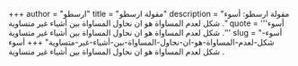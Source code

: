 +++
author = "ارسطو"
title = "مقولة ارسطو"
description = "مقولة ارسطو: أسوء شكل لعدم المساواة هو ان نحاول المساواة بين أشياء غير متساوية ."
quote = '''أسوء شكل لعدم المساواة هو ان نحاول المساواة بين أشياء غير متساوية .'''
slug = "أسوء-شكل-لعدم-المساواة-هو-ان-نحاول-المساواة-بين-أشياء-غير-متساوية"
+++
أسوء شكل لعدم المساواة هو ان نحاول المساواة بين أشياء غير متساوية .
